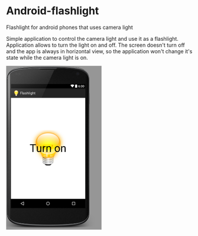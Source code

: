 # Android-flashlight
Flashlight for android phones that uses camera light


Simple application to control the camera light and use it as a flashlight.
Application allows to turn the light on and off. The screen doesn't turn off and the app is always in horizontal view, so the application won't change it's state while the camera light is on.

![alt](flashlight.png)
